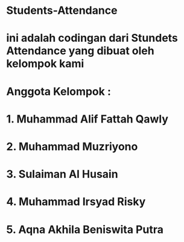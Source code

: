 # Students-Attendance

# ini adalah codingan dari Stundets Attendance yang dibuat oleh kelompok kami 
# Anggota Kelompok :
# 1. Muhammad Alif Fattah Qawly
# 2. Muhammad Muzriyono
# 3. Sulaiman Al Husain
# 4. Muhammad Irsyad Risky 
# 5. Aqna Akhila Beniswita Putra


